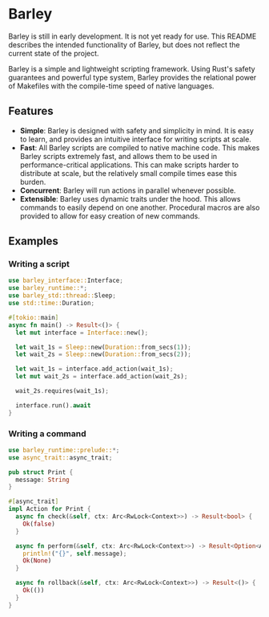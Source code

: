 # Barley

Barley is still in early development. It is not yet ready for use. This README describes the intended functionality of Barley, but does not reflect the current state of the project.

Barley is a simple and lightweight scripting framework. Using Rust's safety guarantees and powerful type system, Barley provides the relational power of Makefiles with the compile-time speed of native languages.

## Features

- **Simple**: Barley is designed with safety and simplicity in mind. It is easy to learn, and provides an intuitive interface for writing scripts at scale.
- **Fast**: All Barley scripts are compiled to native machine code. This makes Barley scripts extremely fast, and allows them to be used in performance-critical applications. This can make scripts harder to distribute at scale, but the relatively small compile times ease this burden.
- **Concurrent**: Barley will run actions in parallel whenever possible.
- **Extensible**: Barley uses dynamic traits under the hood. This allows commands to easily depend on one another. Procedural macros are also provided to allow for easy creation of new commands.

## Examples

### Writing a script

```rust
use barley_interface::Interface;
use barley_runtime::*;
use barley_std::thread::Sleep;
use std::time::Duration;

#[tokio::main]
async fn main() -> Result<()> {
  let mut interface = Interface::new();

  let wait_1s = Sleep::new(Duration::from_secs(1));
  let wait_2s = Sleep::new(Duration::from_secs(2));

  let wait_1s = interface.add_action(wait_1s);
  let mut wait_2s = interface.add_action(wait_2s);

  wait_2s.requires(wait_1s);

  interface.run().await
}
```

### Writing a command

```rust
use barley_runtime::prelude::*;
use async_trait::async_trait;

pub struct Print {
  message: String
}

#[async_trait]
impl Action for Print {
  async fn check(&self, ctx: Arc<RwLock<Context>>) -> Result<bool> {
    Ok(false)
  }

  async fn perform(&self, ctx: Arc<RwLock<Context>>) -> Result<Option<ActionOutput>> {
    println!("{}", self.message);
    Ok(None)
  }

  async fn rollback(&self, ctx: Arc<RwLock<Context>>) -> Result<()> {
    Ok(())
  }
}
```